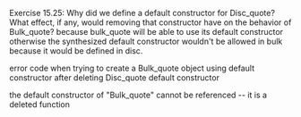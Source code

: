Exercise 15.25: Why did we define a default constructor for Disc_quote?
What effect, if any, would removing that constructor have on the behavior of
Bulk_quote? because bulk_quote will be able to use its default constructor otherwise the synthesized default constructor wouldn't be allowed in bulk because it would be defined in disc.

error code when trying to create a Bulk_quote object using default constructor after deleting Disc_quote default constructor

the default constructor of "Bulk_quote" cannot be referenced -- it is a deleted function